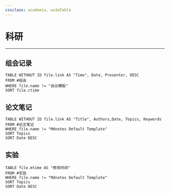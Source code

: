 ```yaml
---
cssclass: academia, wideTable
---
```

# 科研
***
## 组会记录
```dataview
TABLE WITHOUT ID file.link AS "Time", Date, Presenter, DESC
FROM #组会 
WHERE file.name != "会议模板"
SORT file.ctime
```  
## 论文笔记
```dataview
TABLE WITHOUT ID file.link AS "Title", Authors,Date, Topics, Keywords
FROM #论文笔记 
WHERE file.name != "Mdnotes Default Template"
SORT Topics
SORT Date DESC
```

## 实验
```dataview
TABLE file.mtime AS "修改时间" 
FROM #实验 
WHERE file.name != "Mdnotes Default Template"
SORT Topics
SORT Date DESC
```
